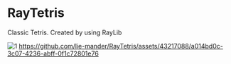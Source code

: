 # RayTetris
Classic Tetris. Created by using RayLib

![1](https://github.com/lie-mander/RayTetris/assets/43217088/7ea5ce6f-d6bb-4189-852c-f55a946f65be)
https://github.com/lie-mander/RayTetris/assets/43217088/a014bd0c-3c07-4236-abff-0f1c72801e76
